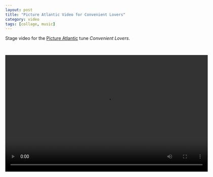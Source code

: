 ```yaml
---
layout: post
title: "Picture Atlantic Video for Convenient Lovers"
category: video
tags: [collage, music]
---
```


Stage video for the [Picture Atlantic](http://www.pictureatlantic.com) tune *Convenient Lovers*.


<p>&nbsp;</p>

<video controls="controls" width="640" height="370" name="First The Words" src="/assets/convenientlovers.m4v"></video>

<p>&nbsp; </p>
